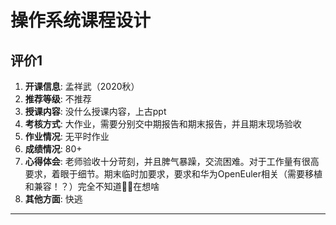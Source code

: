 # 操作系统课程设计

## 评价1

1. **开课信息**: 孟祥武（2020秋）
2. **推荐等级**: 不推荐
3. **授课内容**: 没什么授课内容，上古ppt
4. **考核方式**: 大作业，需要分别交中期报告和期末报告，并且期末现场验收
5. **作业情况**: 无平时作业
6. **成绩情况**: 80+
7. **心得体会**: 老师验收十分苛刻，并且脾气暴躁，交流困难。对于工作量有很高要求，着眼于细节。期末临时加要求，要求和华为OpenEuler相关（需要移植和兼容！？）完全不知道🤷‍♂️在想啥
8. **其他方面**: 快逃

---
